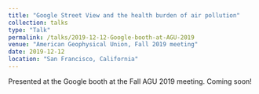 ```yaml
---
title: "Google Street View and the health burden of air pollution"
collection: talks
type: "Talk"
permalink: /talks/2019-12-12-Google-booth-at-AGU-2019
venue: "American Geophysical Union, Fall 2019 meeting"
date: 2019-12-12
location: "San Francisco, California"
---
```


Presented at the Google booth at the Fall AGU 2019 meeting. Coming soon!
